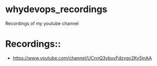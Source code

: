 # whydevops_recordings
Recordings of my youtube channel

# Recordings::
* https://www.youtube.com/channel/UCnnQ3ybuyFdzvgv2Ky5jnAA
